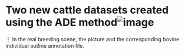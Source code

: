 # Two new cattle datasets created using the ADE method![image](https://github.com/wuyiqii/Accelerated-Data-Engine/assets/96756617/70867587-9695-4a4f-a110-2745dc298506)
！
In the real breeding scene, the picture and the corresponding bovine individual outline annotation file.

